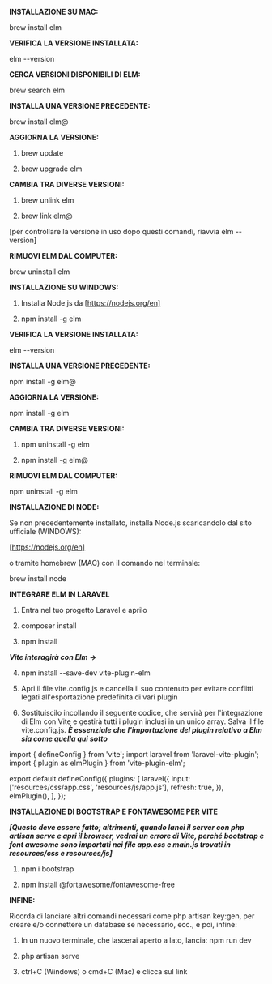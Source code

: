 **INSTALLAZIONE SU MAC:**

brew install elm

**VERIFICA LA VERSIONE INSTALLATA:**

elm --version

**CERCA VERSIONI DISPONIBILI DI ELM:**

brew search elm

**INSTALLA UNA VERSIONE PRECEDENTE:**

brew install elm@<version>

**AGGIORNA LA VERSIONE:**

1. brew update

2. brew upgrade elm

**CAMBIA TRA DIVERSE VERSIONI:**

1. brew unlink elm

2. brew link elm@<version>

[per controllare la versione in uso dopo questi comandi, riavvia elm --version]

**RIMUOVI ELM DAL COMPUTER:**

brew uninstall elm



**INSTALLAZIONE SU WINDOWS:**

1. Installa Node.js da [https://nodejs.org/en]

2. npm install -g elm

**VERIFICA LA VERSIONE INSTALLATA:**

elm --version

**INSTALLA UNA VERSIONE PRECEDENTE:**

npm install -g elm@<version>

**AGGIORNA LA VERSIONE:**

npm install -g elm

**CAMBIA TRA DIVERSE VERSIONI:**

1. npm uninstall -g elm

2. npm install -g elm@<version>

**RIMUOVI ELM DAL COMPUTER:**

npm uninstall -g elm



**INSTALLAZIONE DI NODE:**

Se non precedentemente installato, installa Node.js scaricandolo dal sito ufficiale (WINDOWS):

[https://nodejs.org/en]

o tramite homebrew (MAC) con il comando nel terminale:

brew install node



**INTEGRARE ELM IN LARAVEL**

1. Entra nel tuo progetto Laravel e aprilo

2. composer install

3. npm install

***Vite interagirà con Elm ->***

4. npm install --save-dev vite-plugin-elm

5. Apri il file vite.config.js e cancella il suo contenuto per evitare conflitti legati all'esportazione predefinita di vari plugin

6. Sostituiscilo incollando il seguente codice, che servirà per l'integrazione di Elm con Vite e gestirà tutti i plugin inclusi in un unico array.
Salva il file vite.config.js.
***È essenziale che l'importazione del plugin relativo a Elm sia come quella qui sotto***



import { defineConfig } from 'vite';
import laravel from 'laravel-vite-plugin';
import { plugin as elmPlugin } from 'vite-plugin-elm';

export default defineConfig({
    plugins: [
        laravel({
            input: ['resources/css/app.css', 'resources/js/app.js'],
            refresh: true,
        }),
        elmPlugin(),
    ],
});



**INSTALLAZIONE DI BOOTSTRAP E FONTAWESOME PER VITE**

***[Questo deve essere fatto; altrimenti, quando lanci il server con php artisan serve e apri il browser, vedrai un errore di Vite, perché bootstrap e font awesome sono importati nei file app.css e main.js trovati in resources/css e resources/js]***

1. npm i bootstrap

2. npm install @fortawesome/fontawesome-free


**INFINE:**

Ricorda di lanciare altri comandi necessari come php artisan key:gen, per creare e/o connettere un database se necessario, ecc., e poi, infine:

1. In un nuovo terminale, che lascerai aperto a lato, lancia:      npm run dev

2. php artisan serve

3. ctrl+C (Windows) o cmd+C (Mac) e clicca sul link

